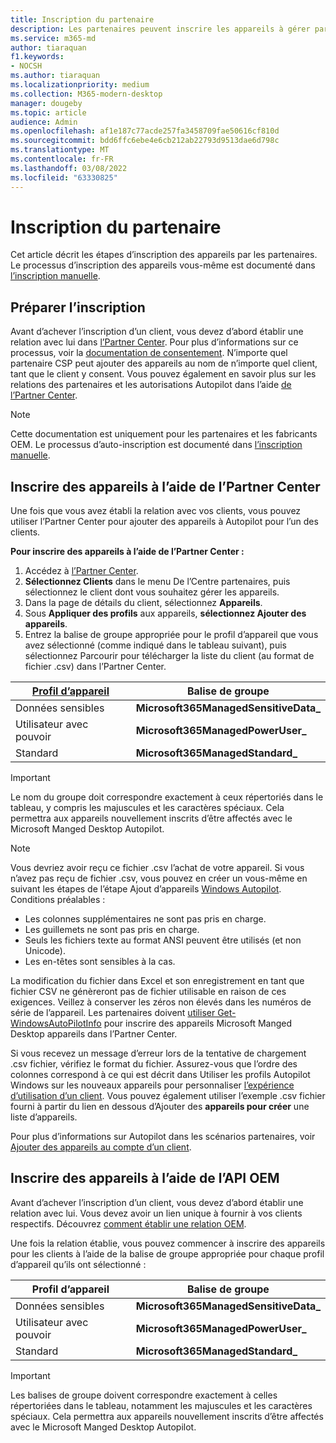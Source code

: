 ```yaml
---
title: Inscription du partenaire
description: Les partenaires peuvent inscrire les appareils à gérer par Microsoft Manged Desktop
ms.service: m365-md
author: tiaraquan
f1.keywords:
- NOCSH
ms.author: tiaraquan
ms.localizationpriority: medium
ms.collection: M365-modern-desktop
manager: dougeby
ms.topic: article
audience: Admin
ms.openlocfilehash: af1e187c77acde257fa3458709fae50616cf810d
ms.sourcegitcommit: bdd6ffc6ebe4e6cb212ab22793d9513dae6d798c
ms.translationtype: MT
ms.contentlocale: fr-FR
ms.lasthandoff: 03/08/2022
ms.locfileid: "63330825"
---
```

# <a name="partner-registration"></a>Inscription du partenaire

Cet article décrit les étapes d’inscription des appareils par les partenaires. Le processus d’inscription des appareils vous-même est documenté dans [l’inscription manuelle](manual-registration.md).

## <a name="prepare-for-registration"></a>Préparer l’inscription

Avant d’achever l’inscription d’un client, vous devez d’abord établir une relation avec lui dans [l’Partner Center](https://partner.microsoft.com/dashboard). Pour plus d’informations sur ce processus, voir la [documentation de consentement](/windows/deployment/windows-autopilot/registration-auth#csp-authorization). N’importe quel partenaire CSP peut ajouter des appareils au nom de n’importe quel client, tant que le client y consent. Vous pouvez également en savoir plus sur les relations des partenaires et les autorisations Autopilot dans l’aide [de l’Partner Center](/partner-center/customers_revoke_admin_privileges#windows-autopilot).

> [!NOTE]
> Cette documentation est uniquement pour les partenaires et les fabricants OEM. Le processus d’auto-inscription est documenté dans [l’inscription manuelle](manual-registration.md).

## <a name="register-devices-using-the-partner-center"></a>Inscrire des appareils à l’aide de l’Partner Center

Une fois que vous avez établi la relation avec vos clients, vous pouvez utiliser l’Partner Center pour ajouter des appareils à Autopilot pour l’un des clients.

**Pour inscrire des appareils à l’aide de l’Partner Center :**

1. Accédez à [l’Partner Center](https://partner.microsoft.com/dashboard).
2. **Sélectionnez Clients** dans le menu De l’Centre partenaires, puis sélectionnez le client dont vous souhaitez gérer les appareils.
3. Dans la page de détails du client, sélectionnez **Appareils**.
4. Sous **Appliquer des profils** aux appareils, **sélectionnez Ajouter des appareils**.
5. Entrez la balise de groupe appropriée pour le profil d’appareil que vous avez sélectionné (comme indiqué dans le tableau suivant), puis  sélectionnez Parcourir pour télécharger la liste du client (au format de fichier .csv) dans l’Partner Center.

| [Profil d’appareil](../service-description/profiles.md) | Balise de groupe |
| ----- | -----|
| Données sensibles | **Microsoft365ManagedSensitiveData\_** |
| Utilisateur avec pouvoir | **Microsoft365ManagedPowerUser\_** |
| Standard | **Microsoft365ManagedStandard\_** |

> [!IMPORTANT]
> Le nom du groupe doit correspondre exactement à ceux répertoriés dans le tableau, y compris les majuscules et les caractères spéciaux. Cela permettra aux appareils nouvellement inscrits d’être affectés avec le Microsoft Manged Desktop Autopilot.

>[!NOTE]
> Vous devriez avoir reçu ce fichier .csv l’achat de votre appareil. Si vous n’avez pas reçu de fichier .csv, vous pouvez en créer un vous-même en suivant les étapes de l’étape Ajout d’appareils [Windows Autopilot](/windows/deployment/windows-autopilot/add-devices#collecting-the-hardware-id-from-existing-devices-using-powershell). Conditions préalables : <ul><li>Les colonnes supplémentaires ne sont pas pris en charge.</li> <li>Les guillemets ne sont pas pris en charge.</li> <li>Seuls les fichiers texte au format ANSI peuvent être utilisés (et non Unicode).</li> <li>Les en-têtes sont sensibles à la cas.</li></ul> La modification du fichier dans Excel et son enregistrement en tant que fichier CSV ne génèreront pas de fichier utilisable en raison de ces exigences. Veillez à conserver les zéros non élevés dans les numéros de série de l’appareil. Les partenaires doivent [utiliser Get-WindowsAutoPilotInfo](https://www.powershellgallery.com/packages/Get-WindowsAutoPilotInfo) pour inscrire des appareils Microsoft Manged Desktop appareils dans l’Partner Center.

Si vous recevez un message d’erreur lors de la tentative de chargement .csv fichier, vérifiez le format du fichier. Assurez-vous que l’ordre des colonnes correspond à ce qui est décrit dans Utiliser les profils Autopilot Windows sur les nouveaux appareils pour personnaliser [l’expérience d’utilisation d’un client](/partner-center/autopilot#add-devices-to-a-customers-account). Vous pouvez également utiliser l’exemple .csv fichier fourni à partir du lien en dessous d’Ajouter des **appareils pour créer** une liste d’appareils.

Pour plus d’informations sur Autopilot dans les scénarios partenaires, voir [Ajouter des appareils au compte d’un client](/partner-center/autopilot#add-devices-to-a-customers-account).

## <a name="register-devices-by-using-the-oem-api"></a>Inscrire des appareils à l’aide de l’API OEM

Avant d’achever l’inscription d’un client, vous devez d’abord établir une relation avec lui. Vous devez avoir un lien unique à fournir à vos clients respectifs. Découvrez [comment établir une relation OEM](/windows/deployment/windows-autopilot/registration-auth#oem-authorization).

Une fois la relation établie, vous pouvez commencer à inscrire des appareils pour les clients à l’aide de la balise de groupe appropriée pour chaque profil d’appareil qu’ils ont sélectionné :

| Profil d’appareil | Balise de groupe |
| ----- | ----- |
| Données sensibles | **Microsoft365ManagedSensitiveData\_** |
| Utilisateur avec pouvoir | **Microsoft365ManagedPowerUser\_** |
| Standard | **Microsoft365ManagedStandard\_** |

> [!IMPORTANT]
> Les balises de groupe doivent correspondre exactement à celles répertoriées dans le tableau, notamment les majuscules et les caractères spéciaux. Cela permettra aux appareils nouvellement inscrits d’être affectés avec le Microsoft Manged Desktop Autopilot.
